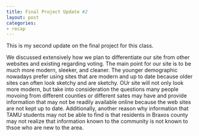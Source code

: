 ```yaml
---
title: Final Project Update #2
layout: post
categories:
- recap
---
```

This is my second update on the final project for this class.

We discussed extensively how we plan to differentiate our site from other websites and existing regarding voting. The main point for our site is to be much more modern, sleeker, and cleaner. The younger demographic nowadays prefer using sites that are modern and up to date because older sites can often look sketchy and are sketchy. OUr site will not only look more modern, but take into consideration the questions many people movoing from different counties or different sates may have and provide information that may not be readily available online because the web sites are not kept up to date. Additionally, another reason why information that TAMU students may not be able to find is that residents in Braxos county may not realize that information known to the community is not known to thsoe who are new to the area.
